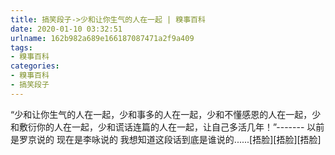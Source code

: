 ```yaml
---
title: 搞笑段子->少和让你生气的人在一起 | 糗事百科
date: 2020-01-10 03:32:51
urlname: 162b982a689e166187087471a2f9a409
tags: 
- 糗事百科
categories:
- 糗事百科
- 搞笑段子
---
```

“少和让你生气的人在一起，少和事多的人在一起，少和不懂感恩的人在一起，少和敷衍你的人在一起，少和谎话连篇的人在一起，让自己多活几年！”-------  以前是罗京说的  现在是李咏说的  我想知道这段话到底是谁说的......[捂脸][捂脸][捂脸]


